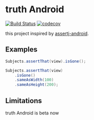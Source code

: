 # truth Android

[![Build Status](https://travis-ci.org/satoshun/truth-android.svg?branch=master)](https://travis-ci.org/satoshun/truth-android)
[![codecov](https://codecov.io/gh/satoshun/truth-android/branch/master/graph/badge.svg)](https://codecov.io/gh/satoshun/truth-android)

this project inspired by [assertj-android](https://github.com/square/assertj-android).


## Examples

```java
Subjects.assertThat(view).isGone();
```

```java
Subjects.assertThat(view)
    .isGone()
    .sameAsWidth(100)
    .sameAsHeight(200);
```


## Limitations

truth Android is beta now
